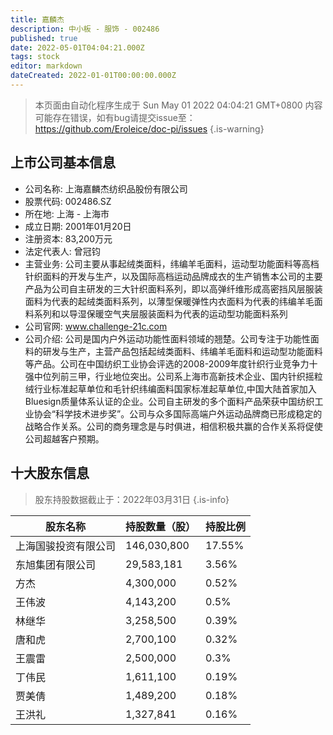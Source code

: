 ```yaml
---
title: 嘉麟杰
description: 中小板 - 服饰 - 002486
published: true
date: 2022-05-01T04:04:21.000Z
tags: stock
editor: markdown
dateCreated: 2022-01-01T00:00:00.000Z
---
```


> 本页面由自动化程序生成于 Sun May 01 2022 04:04:21 GMT+0800
> 内容可能存在错误，如有bug请提交issue至：https://github.com/Eroleice/doc-pi/issues
{.is-warning}

## 上市公司基本信息
- 公司名称: 上海嘉麟杰纺织品股份有限公司
- 股票代码: 002486.SZ
- 所在地: 上海 - 上海市
- 成立日期: 2001年01月20日
- 注册资本: 83,200万元
- 法定代表人: 曾冠钧
- 主营业务: 公司主要从事起绒类面料，纬编羊毛面料，运动型功能面料等高档针织面料的开发与生产，以及国际高档运动品牌成衣的生产销售本公司的主要产品为公司自主研发的三大针织面料系列，即以高弹纤维形成高密挡风层服装面料为代表的起绒类面料系列，以薄型保暖弹性内衣面料为代表的纬编羊毛面料系列和以导湿保暖空气夹层服装面料为代表的运动型功能面料系列
- 公司官网: www.challenge-21c.com
- 公司介绍: 公司是国内户外运动功能性面料领域的翘楚。公司专注于功能性面料的研发与生产，主营产品包括起绒类面料、纬编羊毛面料和运动型功能面料等产品。公司在中国纺织工业协会评选的2008-2009年度针织行业竞争力十强中位列前三甲，行业地位突出。公司系上海市高新技术企业、国内针织摇粒绒行业标准起草单位和毛针织纬编面料国家标准起草单位,中国大陆首家加入Bluesign质量体系认证的企业。公司自主研发的多个面料产品荣获中国纺织工业协会“科学技术进步奖”。公司与众多国际高端户外运动品牌商已形成稳定的战略合作关系。公司的商务理念是与时俱进，相信积极共赢的合作关系将促使公司超越客户预期。


## 十大股东信息
> 股东持股数据截止于：2022年03月31日
{.is-info}

| 股东名称 | 持股数量（股） | 持股比例 |
| --- | --- | --- |
| 上海国骏投资有限公司 | 146,030,800 | 17.55% |
| 东旭集团有限公司 | 29,583,181 | 3.56% |
| 方杰 | 4,300,000 | 0.52% |
| 王伟波 | 4,143,200 | 0.5% |
| 林继华 | 3,258,500 | 0.39% |
| 唐和虎 | 2,700,100 | 0.32% |
| 王震雷 | 2,500,000 | 0.3% |
| 丁伟民 | 1,611,100 | 0.19% |
| 贾美倩 | 1,489,200 | 0.18% |
| 王洪礼 | 1,327,841 | 0.16% |




